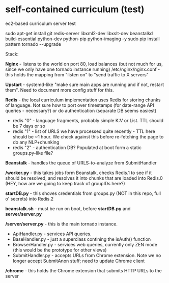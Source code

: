 self-contained curriculum (test)
===============

ec2-based curriculum server test

sudo apt-get install git redis-server libxml2-dev libxslt-dev beanstalkd build-essential python-dev python-pip python-imaging -y
sudo pip install pattern tornado --upgrade

Stack:

__Nginx__ - listens to the world on port 80, load balances (but not much for us, since we only have one tornado instance running)
/etc/nginx/nginx.conf - this holds the mapping from "listen on" to "send traffic to X servers"

__Upstart__ - systemd-like "make sure main apps are running and if not, restart them". Need to document more config stuff for this.

__Redis__ - the local curriculum implementation uses Redis for storing chunks of language. Not sure how to port over timestamps (for date-range API queries - necessary?) or do authentication (separate DB seems easiest)
* redis "0" - language fragments, probably simple K:V or List. TTL should be 7 days or so
* redis "1" - list of URLS we have processed quite recently - TTL here should be ~1 hour. We check against this before re-fetching the page to do any NLP+chunking
* redis "2" - authentication DB? Populated at boot form a static groups.py-like file?

__Beanstalk__ - handles the queue of URLS-to-analyze from SubmitHandler

__/worker.py__ - this takes jobs form Beanstalk, checks Redis.1 to see if it should be resolved, and resolves it into chunks that are loaded into Redis.0 (HEY, how are we going to keep track of groupIDs here?)

__startDB.py__ - this shoves credentials from groups.py (NOT in this repo, full o' secrets) into Redis.2

__beanstalk.sh__ - must be run on boot, before __startDB.py__ and __server/server.py__

__/server/server.py__ - this is the main tornado instance.
* ApiHandler.py - services API queries. 
* BaseHandler.py - just a superclass contining the isAuth() function
* BrowserHandler.py - services web queries, currently only ZEN mode (this would be the prototype for other views)
* SubmitHandler.py - accepts URLs from Chrome extension. Note we no longer accept SubmitAnon stuff; need to update Chrome client


__/chrome__ - this holds the Chrome extension that submits HTTP URLs to the server

